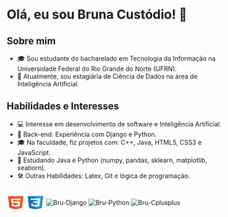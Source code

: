 # Olá, eu sou Bruna Custódio! 👋

## Sobre mim
- 🎓 Sou estudante do bacharelado em Tecnologia da Informação na Universidade Federal do Rio Grande do Norte (UFRN).
- 🌱 Atualmente, sou estagiária de Ciência de Dados na área de Inteligência Artificial.

## Habilidades e Interesses
- 💻 Interesse em desenvolvimento de software e Inteligência Artificial.
- 📱 Back-end: Experiência com Django e Python.
- 🎓 Na faculdade, fiz projetos com: C++, Java, HTML5, CSS3 e JavaScript.
- 📖 Estudando Java e Python (numpy, pandas, sklearn, matplotlib, seaborn).
- 🛠️ Outras Habilidades: Latex, Git e lógica de programação.

<div style="display: inline_block"><br>
  <img align="center" alt="Bru-HTML" height="30" width="40" src="https://raw.githubusercontent.com/devicons/devicon/master/icons/html5/html5-original.svg">
  <img align="center" alt="Bru-CSS" height="30" width="40" src="https://raw.githubusercontent.com/devicons/devicon/master/icons/css3/css3-original.svg">
  <img align="center" alt="Bru-Django" height="30" width="40" src="https://cdn.jsdelivr.net/gh/devicons/devicon/icons/django/django-plain.svg"> 
  <img align="center" alt="Bru-Python" height="30" width="40" src="https://img.icons8.com/?size=100&id=13441&format=png&color=000000">
  <img align="center" alt="Bru-Cplusplus" height="30" width="40" src="https://cdn.jsdelivr.net/gh/devicons/devicon/icons/cplusplus/cplusplus-original.svg">       
</div>
